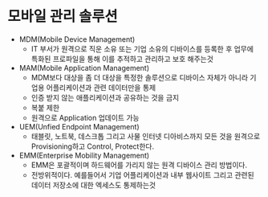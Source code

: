 모바일 관리 솔루션
===

+ MDM(Mobile Device Management)
  + IT 부서가 원격으로 직운 소유 또는 기업 소유의 디바이스를 등록한 후 업무에 특화된 프로파일을 통해 이를 추적하고 관리하고 보호 해주는것
+ MAM(Mobile Application Management)
  + MDM보다 대상을 좀 더 대상을 특정한 솔루션으로 디바이스 자체가 아니라 기업용 어플리케이션과 관련 데이터만을 통제
  + 인증 받지 않는 애플리케이션과 공유하는 것을 금지
  + 복붙 제한
  + 원격으로 Application 업데이트 가능
+ UEM(Unfied Endpoint Management)
  + 태블릿, 노트북, 데스크톱 그리고 사물 인터넷 디아비스까지 모든 것을 원격으로 Provisioning하고 Control, Protect한다.
+ EMM(Enterprise Mobility Management)
  + EMM은 포괄적이며 하드웨어를 가리지 않는 원격 디바이스 관리 방법이다.
  + 전방위적이다. 예를들어서 기업 어플리케이션과 내부 웹사이트 그리고 관련된 데이터 저장소에 대한 엑세스도 통제하는것
  

